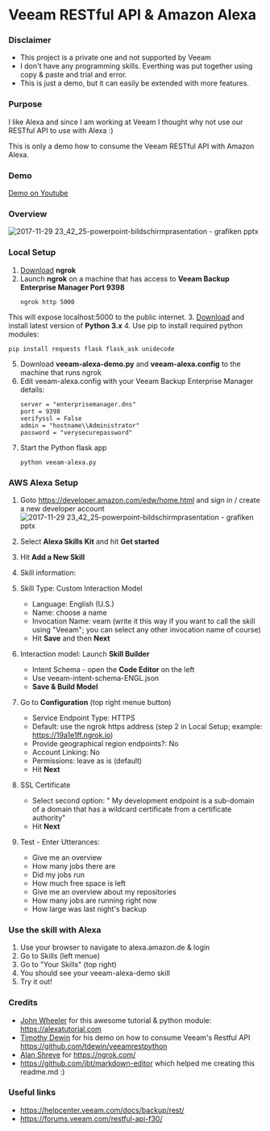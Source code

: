 # Veeam RESTful API & Amazon Alexa

### Disclaimer
* This project is a private one and not supported by Veeam
* I don't have any programming skills. Everthing was put together using copy & paste and trial and error.
* This is just a demo, but it can easily be extended with more features.

### Purpose
I like Alexa and since I am working at Veeam I thought why not use our RESTful API to use with Alexa :)

This is only a demo how to consume the Veeam RESTful API with Amazon Alexa.

### Demo
[Demo on Youtube](https://www.youtube.com)
### Overview
![2017-11-29 23_42_25-powerpoint-bildschirmprasentation - grafiken pptx](https://user-images.githubusercontent.com/34011056/33403030-05720f88-d55f-11e7-9f3b-d4d0163d0f69.png)

### Local Setup

 1. [Download](https://ngrok.com/download) **ngrok**
 2. Launch **ngrok** on a machine that has access to **Veeam Backup Enterprise Manager Port 9398**
    ```
    ngrok http 5000
    ```
This will expose localhost:5000 to the public internet.
3. [Download](https://www.python.org/downloads/) and install latest version of **Python 3.x**
4. Use pip to install required python modules:
   ```
   pip install requests flask flask_ask unidecode
   ```
5. Download **veeam-alexa-demo.py** and **veeam-alexa.config** to the machine that runs ngrok
6. Edit veeam-alexa.config with your Veeam Backup Enterprise Manager details:
   ```
   server = "enterprisemanager.dns"
   port = 9398
   verifyssl = False
   admin = "hostname\\Administrator"
   password = "verysecurepassword"
   ```
 7. Start the Python flask app
    ```
    python veeam-alexa.py
    ```

### AWS Alexa Setup

1. Goto https://developer.amazon.com/edw/home.html and sign in / create a new developer account
   ![2017-11-29 23_42_25-powerpoint-bildschirmprasentation - grafiken pptx](https://user-images.githubusercontent.com/34011056/33403030-05720f88-d55f-11e7-9f3b-d4d0163d0f69.png)

2. Select **Alexa Skills Kit** and hit **Get started**
3. Hit **Add a New Skill**
4. Skill information:
5. Skill Type:  Custom Interaction Model
   * Language: English (U.S.)
   * Name: choose a name
   * Invocation Name: veam (write it this way if you want to call the skill using "Veeam"; you can select any other invocation name of course)
   * Hit **Save** and then **Next**
6. Interaction model: Launch **Skill Builder**
	* Intent Schema - open the **Code Editor** on the left
	* Use veeam-intent-schema-ENGL.json
	* **Save & Build Model**
7. Go to **Configuration** (top right menue button)
   * Service Endpoint Type: HTTPS
   * Default: use the ngrok https address (step 2 in Local Setup; example: https://19a1e1ff.ngrok.io)
   * Provide geographical region endpoints?: No
   * Account Linking: No
   * Permissions: leave as is (default)
   * Hit **Next**
8. SSL Certificate
	* Select second option: " My development endpoint is a sub-domain of a domain that has a wildcard certificate from a certificate authority"
	* Hit **Next**
9. Test - Enter Utterances:
	* Give me an overview
	* How many jobs there are
	* Did my jobs run
	* How much free space is left
	* Give me an overview about my repositories
	* How many jobs are running right now
	* How large was last night's backup

### Use the skill with Alexa

1. Use your browser to navigate to alexa.amazon.de & login
2. Go to Skills (left menue)
3. Go to "Your Skills" (top right)
4. You should see your veeam-alexa-demo skill
5. Try it out!


### Credits
* [John Wheeler](https://developer.amazon.com/de/alexa/champions/john-wheeler) for this awesome tutorial & python module: https://alexatutorial.com
* [Timothy Dewin](https://twitter.com/tdewin) for his demo on how to consume Veeam's Restful API https://github.com/tdewin/veeamrestpython
* [Alan Shreve](https://twitter.com/inconshreveable) for https://ngrok.com/
* https://github.com/jbt/markdown-editor which helped me creating this readme.md :)

### Useful links
* https://helpcenter.veeam.com/docs/backup/rest/
* https://forums.veeam.com/restful-api-f30/
